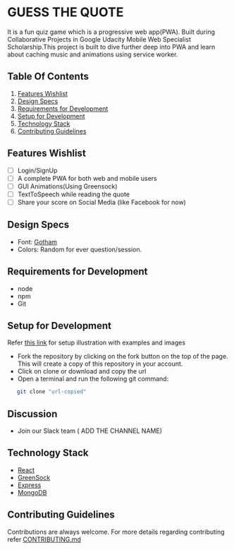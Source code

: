 # GUESS THE QUOTE

It is a fun quiz game which is a  progressive web app(PWA). Built during Collaborative Projects in Google Udacity Mobile Web Specialist Scholarship.This project is built to dive further deep into PWA and learn about caching music and animations using service worker.

## Table Of Contents

  1. [Features Wishlist](#features-wishlist)
  1. [Design Specs](#design-specs)
  1. [Requirements for Development](#requirements-for-development)
  1. [Setup for Development](Setup-for-Development)
  1. [Technology Stack](Technology-Stack)
  1. [Contributing Guidelines](Contributing-Guidelines)

## Features Wishlist

- [ ] Login/SignUp
- [ ] A complete PWA for both web and mobile users
- [ ] GUI Animations(Using Greensock)
- [ ] TextToSpeech while reading the quote
- [ ] Share your score on Social Media (like Facebook for now)

## Design Specs
  * Font: [Gotham](https://www.wfonts.com/font/gotham)
  * Colors: Random for ever question/session.
## Requirements for Development

 - node
 - npm
 - Git

## Setup for Development

 Refer [this link](https://codeburst.io/a-step-by-step-guide-to-making-your-first-github-contribution-5302260a2940) for setup illustration with examples and images
 - Fork the repository by clicking on the fork button on the top of the page. This will create a copy of this repository in your account.
 - Click on clone or download and copy the url
 - Open a terminal and run the following git command:
 
 ```bash
    git clone "url-copied"
 ```
## Discussion

 - Join our Slack team ( ADD THE CHANNEL NAME)

## Technology Stack

- [React](https://reactjs.org/)
- [GreenSock](https://greensock.com/)
- [Express](https://expressjs.com/)
- [MongoDB](https://www.mongodb.com/)

## Contributing Guidelines

Contributions are always welcome.
For more details regarding contributing refer [CONTRIBUTING.md](https://github.com/twishasaraiya/GuessTheQuote/blob/master/CONTRIBUTING.md)
